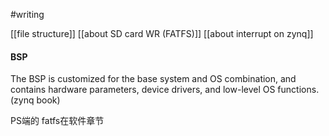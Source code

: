#writing 

[[file structure]]
[[about SD card WR (FATFS)]]
[[about interrupt on zynq]]

#### BSP 
 
The BSP is customized for the base system and OS combination, and contains hardware parameters, device drivers, and low-level OS functions. (zynq book)
 
PS端的
fatfs在软件章节

